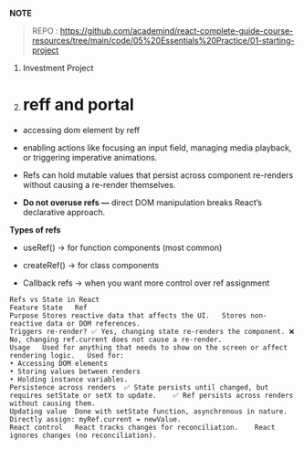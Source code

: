 **NOTE**

> REPO : https://github.com/academind/react-complete-guide-course-resources/tree/main/code/05%20Essentials%20Practice/01-starting-project

1.  Investment Project
2.  # reff and portal

- accessing dom element by reff
- enabling actions like focusing an input field, managing media playback, or triggering imperative animations.
- Refs can hold mutable values that persist across component re-renders without causing a re-render themselves.

- **Do not overuse refs —** direct DOM manipulation breaks React’s declarative approach.

**Types of refs**

- useRef() → for function components (most common)

- createRef() → for class components

- Callback refs → when you want more control over ref assignment



```
Refs vs State in React
Feature	State	Ref
Purpose	Stores reactive data that affects the UI.	Stores non-reactive data or DOM references.
Triggers re-render?	✅ Yes, changing state re-renders the component.	❌ No, changing ref.current does not cause a re-render.
Usage	Used for anything that needs to show on the screen or affect rendering logic.	Used for:
• Accessing DOM elements
• Storing values between renders
• Holding instance variables.
Persistence across renders	✅ State persists until changed, but requires setState or setX to update.	✅ Ref persists across renders without causing them.
Updating value	Done with setState function, asynchronous in nature.	Directly assign: myRef.current = newValue.
React control	React tracks changes for reconciliation.	React ignores changes (no reconciliation).
```
